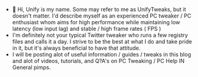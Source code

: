 - 👋 Hi, Unify is my name. Some may refer to me as UnifyTweaks, but it doesn't matter. I'd describe myself as an experienced PC tweaker / PC enthusiast whom aims for high performance while maintaining low latency (low input lag) and stable / high frame rates ( FPS )
- I'm definitely not your typical Twitter tweaker who runs a few registry files and calls it a day. I strive to be the best at what I do and take pride in it, but it's always beneficial to have that attitude.
- I will be posting alot of useful information / guides / tweaks in this blog and alot of videos, tutorials, and Q?A's on PC Tweaking / PC Help IN General pimps.
